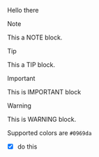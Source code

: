 Hello there

> [!NOTE]
> This a NOTE block.

> [!TIP]
> This a TIP block.

> [!IMPORTANT]
> This is IMPORTANT block

> [!WARNING]
> This is WARNING block.


Supported colors are `#0969da`

- [x] do this